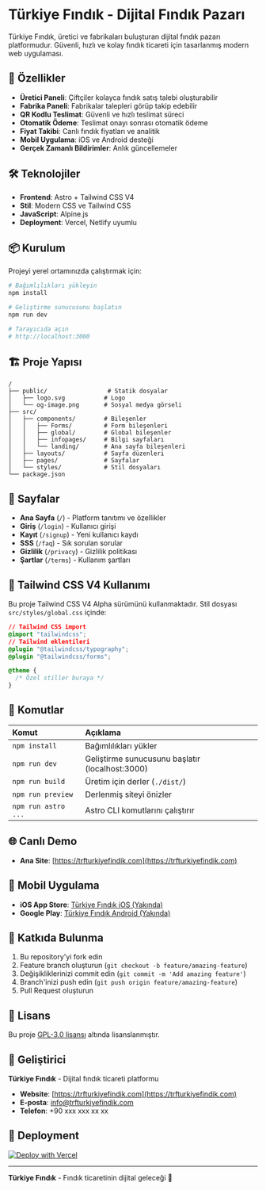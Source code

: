 # Türkiye Fındık - Dijital Fındık Pazarı

Türkiye Fındık, üretici ve fabrikaları buluşturan dijital fındık pazarı platformudur. Güvenli, hızlı ve kolay fındık ticareti için tasarlanmış modern web uygulaması.

## 🚀 Özellikler

- **Üretici Paneli**: Çiftçiler kolayca fındık satış talebi oluşturabilir
- **Fabrika Paneli**: Fabrikalar talepleri görüp takip edebilir
- **QR Kodlu Teslimat**: Güvenli ve hızlı teslimat süreci
- **Otomatik Ödeme**: Teslimat onayı sonrası otomatik ödeme
- **Fiyat Takibi**: Canlı fındık fiyatları ve analitik
- **Mobil Uygulama**: iOS ve Android desteği
- **Gerçek Zamanlı Bildirimler**: Anlık güncellemeler

## 🛠️ Teknolojiler

- **Frontend**: Astro + Tailwind CSS V4
- **Stil**: Modern CSS ve Tailwind CSS
- **JavaScript**: Alpine.js
- **Deployment**: Vercel, Netlify uyumlu

## 📦 Kurulum

Projeyi yerel ortamınızda çalıştırmak için:

```bash
# Bağımlılıkları yükleyin
npm install

# Geliştirme sunucusunu başlatın
npm run dev

# Tarayıcıda açın
# http://localhost:3000
```

## 🏗️ Proje Yapısı

```
/
├── public/                 # Statik dosyalar
│   ├── logo.svg           # Logo
│   └── og-image.png       # Sosyal medya görseli
├── src/
│   ├── components/        # Bileşenler
│   │   ├── Forms/         # Form bileşenleri
│   │   ├── global/        # Global bileşenler
│   │   ├── infopages/     # Bilgi sayfaları
│   │   └── landing/       # Ana sayfa bileşenleri
│   ├── layouts/           # Sayfa düzenleri
│   ├── pages/             # Sayfalar
│   └── styles/            # Stil dosyaları
└── package.json
```

## 📄 Sayfalar

- **Ana Sayfa** (`/`) - Platform tanıtımı ve özellikler
- **Giriş** (`/login`) - Kullanıcı girişi
- **Kayıt** (`/signup`) - Yeni kullanıcı kaydı
- **SSS** (`/faq`) - Sık sorulan sorular
- **Gizlilik** (`/privacy`) - Gizlilik politikası
- **Şartlar** (`/terms`) - Kullanım şartları

## 🎨 Tailwind CSS V4 Kullanımı

Bu proje Tailwind CSS V4 Alpha sürümünü kullanmaktadır. Stil dosyası `src/styles/global.css` içinde:

```css
// Tailwind CSS import
@import "tailwindcss";
// Tailwind eklentileri
@plugin "@tailwindcss/typography";
@plugin "@tailwindcss/forms";

@theme {
  /* Özel stiller buraya */
}
```

## 🚀 Komutlar

| Komut                | Açıklama                                    |
| :------------------- | :------------------------------------------ |
| `npm install`        | Bağımlılıkları yükler                       |
| `npm run dev`        | Geliştirme sunucusunu başlatır (localhost:3000) |
| `npm run build`      | Üretim için derler (`./dist/`)              |
| `npm run preview`    | Derlenmiş siteyi önizler                    |
| `npm run astro ...`  | Astro CLI komutlarını çalıştırır            |

## 🌐 Canlı Demo

- **Ana Site**: [https://trfturkiyefindik.com](https://trfturkiyefindik.com)

## 📱 Mobil Uygulama

- **iOS App Store**: [Türkiye Fındık iOS (Yakında)](https://apps.apple.com/app/turkiye-findik)
- **Google Play**: [Türkiye Fındık Android (Yakında)](https://play.google.com/store/apps/details?id=com.trfturkiyefindik)

## 🤝 Katkıda Bulunma

1. Bu repository'yi fork edin
2. Feature branch oluşturun (`git checkout -b feature/amazing-feature`)
3. Değişikliklerinizi commit edin (`git commit -m 'Add amazing feature'`)
4. Branch'inizi push edin (`git push origin feature/amazing-feature`)
5. Pull Request oluşturun

## 📄 Lisans

Bu proje [GPL-3.0 lisansı](https://opensource.org/licenses/GPL-3.0) altında lisanslanmıştır.

## 👥 Geliştirici

**Türkiye Fındık** - Dijital fındık ticareti platformu

- **Website**: [https://trfturkiyefindik.com](https://trfturkiyefindik.com)
- **E-posta**: info@trfturkiyefindik.com
- **Telefon**: +90 xxx xxx xx xx

## 🚀 Deployment

[![Deploy with Vercel](https://vercel.com/button)](https://vercel.com/new/clone?repository-url=https://github.com/trfturkiyefindik/trfturkiyefindik.com)

---

**Türkiye Fındık** - Fındık ticaretinin dijital geleceği 🌰

